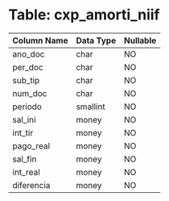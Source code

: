 # Table: cxp_amorti_niif

| Column Name | Data Type | Nullable |
|-------------|-----------|----------|
| ano_doc | char | NO |
| per_doc | char | NO |
| sub_tip | char | NO |
| num_doc | char | NO |
| periodo | smallint | NO |
| sal_ini | money | NO |
| int_tir | money | NO |
| pago_real | money | NO |
| sal_fin | money | NO |
| int_real | money | NO |
| diferencia | money | NO |
